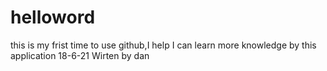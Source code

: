 # helloword
this is my frist time to use github,I help I can learn more knowledge by this application  18-6-21 Wirten by dan 
